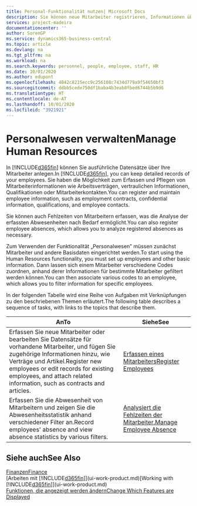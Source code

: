 ```yaml
---
title: Personal-Funktionalität nutzen| Microsoft Docs
description: Sie können neue Mitarbeiter registrieren, Informationen über bestehende Mitarbeiter bearbeiten und Fehlzeiten aufzeichnen und analysieren.
services: project-madeira
documentationcenter: ''
author: SorenGP
ms.service: dynamics365-business-central
ms.topic: article
ms.devlang: na
ms.tgt_pltfrm: na
ms.workload: na
ms.search.keywords: personnel, people, employee, staff, HR
ms.date: 10/01/2020
ms.author: edupont
ms.openlocfilehash: 4842c8215ecc9c256108c7434d779a9f54650bf3
ms.sourcegitcommit: ddbb5cede750df1baba4b3eab8fbed6744b5b9d6
ms.translationtype: HT
ms.contentlocale: de-AT
ms.lasthandoff: 10/01/2020
ms.locfileid: "3921921"
---
```

# <a name="manage-human-resources"></a><span data-ttu-id="093a8-103">Personalwesen verwalten</span><span class="sxs-lookup"><span data-stu-id="093a8-103">Manage Human Resources</span></span>
<span data-ttu-id="093a8-104">In [!INCLUDE[d365fin](includes/d365fin_md.md)] können Sie ausführliche Datensätze über Ihre Mitarbeiter anlegen.</span><span class="sxs-lookup"><span data-stu-id="093a8-104">In [!INCLUDE[d365fin](includes/d365fin_md.md)], you can keep detailed records of your employees.</span></span> <span data-ttu-id="093a8-105">Sie haben die Möglichkeit zum Erfassen und Pflegen von Mitarbeiterinformationen wie Arbeitsverträgen, vertraulichen Informationen, Qualifikationen oder Mitarbeiterkontakten.</span><span class="sxs-lookup"><span data-stu-id="093a8-105">You can register and maintain employee information, such as employment contracts, confidential information, qualifications, and employee contacts.</span></span>

<span data-ttu-id="093a8-106">Sie können auch Fehlzeiten von Mitarbeitern erfassen, was die Analyse der erfassten Abwesenheiten nach Bedarf ermöglicht.</span><span class="sxs-lookup"><span data-stu-id="093a8-106">You can also register employee absences, which allows you to analyze registered absences as necessary.</span></span>

<span data-ttu-id="093a8-107">Zum Verwenden der Funktionalität „Personalwesen” müssen zunächst Mitarbeiter und andere Basisdaten eingerichtet werden.</span><span class="sxs-lookup"><span data-stu-id="093a8-107">To start using the Human Resources functionality, you must set up employees and other basic information.</span></span> <span data-ttu-id="093a8-108">Dann lassen sich einem Mitarbeiter verschiedene Codes zuordnen, anhand derer Informationen für bestimmte Mitarbeiter gefiltert werden können.</span><span class="sxs-lookup"><span data-stu-id="093a8-108">You can then associate various codes to an employee, which allows you to filter information for specific employees.</span></span>

<span data-ttu-id="093a8-109">In der folgenden Tabelle wird eine Reihe von Aufgaben mit Verknüpfungen zu den beschriebenen Themen erläutert.</span><span class="sxs-lookup"><span data-stu-id="093a8-109">The following table describes a sequence of tasks, with links to the topics that describe them.</span></span>

| <span data-ttu-id="093a8-110">An</span><span class="sxs-lookup"><span data-stu-id="093a8-110">To</span></span> | <span data-ttu-id="093a8-111">Siehe</span><span class="sxs-lookup"><span data-stu-id="093a8-111">See</span></span> |
| --- | --- |
| <span data-ttu-id="093a8-112">Erfassen Sie neue Mitarbeiter oder bearbeiten Sie Datensätze für vorhandene Mitarbeiter, und fügen Sie zugehörige Informationen hinzu, wie Verträge und Artikel.</span><span class="sxs-lookup"><span data-stu-id="093a8-112">Register new employees or edit records for existing employees, and attach related information, such as contracts and articles.</span></span> |[<span data-ttu-id="093a8-113">Erfassen eines Mitarbeiters</span><span class="sxs-lookup"><span data-stu-id="093a8-113">Register Employees</span></span>](hr-how-register-employees.md) |
| <span data-ttu-id="093a8-114">Erfassen Sie die Abwesenheit von Mitarbeitern und zeigen Sie die Abwesenheitsstatistik anhand verschiedener Filter an.</span><span class="sxs-lookup"><span data-stu-id="093a8-114">Record employees' absence and view absence statistics by various filters.</span></span> |[<span data-ttu-id="093a8-115">Analysiert die Fehlzeiten der Mitarbeiter.</span><span class="sxs-lookup"><span data-stu-id="093a8-115">Manage Employee Absence</span></span>](hr-how-manage-absence.md) |

## <a name="see-also"></a><span data-ttu-id="093a8-116">Siehe auch</span><span class="sxs-lookup"><span data-stu-id="093a8-116">See Also</span></span>
[<span data-ttu-id="093a8-117">Finanzen</span><span class="sxs-lookup"><span data-stu-id="093a8-117">Finance</span></span>](finance.md)  
<span data-ttu-id="093a8-118">[Arbeiten mit [!INCLUDE[d365fin](includes/d365fin_md.md)]](ui-work-product.md)</span><span class="sxs-lookup"><span data-stu-id="093a8-118">[Working with [!INCLUDE[d365fin](includes/d365fin_md.md)]](ui-work-product.md)</span></span>  
[<span data-ttu-id="093a8-119">Funktionen, die angezeigt werden ändern</span><span class="sxs-lookup"><span data-stu-id="093a8-119">Change Which Features are Displayed</span></span>](ui-experiences.md)        
